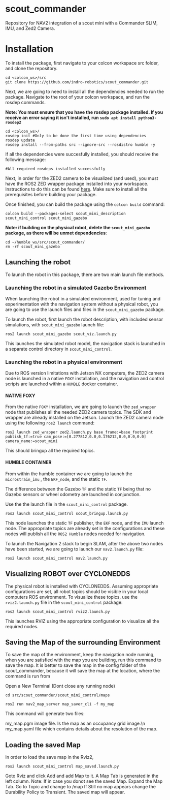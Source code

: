 # scout_commander
Repository for NAV2 integration of a scout mini with a Commander SLIM, IMU, and Zed2 Camera.
# Installation
To install the package, first navigate to your colcon workspace src folder, and clone the repository.
```
cd <colcon_ws>/src
git clone https://github.com/indro-robotics/scout_commander.git
```
Next, we are going to need to install all the dependencies needed to run the package. Navigate to the root of your colcon workspace, and run the rosdep commands. 

**Note: You must ensure that you have the rosdep package installed. If you receive an error saying it isn't installed, run `sudo apt install python3-rosdep2`**
```
cd <colcon_ws>/
rosdep init #Only to be done the first time using dependencies
rosdep update
rosdep install --from-paths src --ignore-src --rosdistro humble -y
```
If all the dependencies were succesfully installed, you should receive the following message:
```
#All required rosdeps installed successfully
```

Next, in order for the ZED2 camera to be visualized (and used), you must have the ROS2 ZED wrapper package installed into your workspace. Instructions to do this can be found [here](https://www.stereolabs.com/docs/ros2/). Make sure to install all the prerequisites before building your package.  

Once finished, you can build the package using the `colcon build` command:

```
colcon build --packages-select scout_mini_description scout_mini_control scout_mini_gazebo
```

**Note: if building on the physical robot, delete the `scout_mini_gazebo` package, as there will be unmet dependencies**:
```
cd ~/humble_ws/src/scout_commander/
rm -rf scout_mini_gazebo
```

## Launching the robot
To launch the robot in this package, there are two main launch file methods.

### **Launching the robot in a simulated Gazebo Environment**

When launching the robot in a simulated environment, used for tuning and experimentation with the navigation system without a physical robot, you are going to use the launch files and files in the `scout_mini_gazebo` package. 

To launch the robot, first launch the robot description, with included sensor simulations, with `scout_mini_gazebo` launch file:
```
ros2 launch scout_mini_gazebo scout_viz.launch.py
```
This launches the simulated robot model, the navigation stack is launched in a separate control directory in `scout_mini_control`.


### **Launching the robot in a physical environment**

Due to ROS version limitations with Jetson NX computers, the ZED2 camera node is launched in a native `FOXY` installation, and the navigation and control scripts are launched within a `HUMBLE` docker container. 
#### **NATIVE FOXY** 
From the native `FOXY` installation, we are going to launch the `zed_wrapper` node that publishes all the needed ZED2 camera topics. The SDK and wrapper are already installed on the Jetson. Launch the ZED2 camera node using the following `ros2 launch` command:
```
ros2 launch zed_wrapper zed2.launch.py base_frame:=base_footprint publish_tf:=true cam_pose:=[0.277812,0.0,0.176212,0.0,0.0,0.0] camera_name:=scout_mini
```
This should bringup all the required topics. 
#### **HUMBLE CONTAINER**
From within the humble container we are going to launch the `microstrain_imu` , the `EKF_node`, and the static `TF`.

 The difference between the Gazebo `TF` and the static `TF` being that no Gazebo sensors or wheel odometry are launched in conjunction. 

Use the the launch file in the `scout_mini_control` package.
```
ros2 launch scout_mini_control scout_bringup.launch.py
```

This node launches the static `TF` publisher, the `EKF` node, and the `IMU` launch node. The appropriate topics are already set in the configurations and these nodes will publish all the `ROS2 Humble` nodes needed for navigation.

To launch the Navigation 2 stack to begin SLAM, after the above two nodes have been started, we are going to launch our `nav2.launch.py` file:
```
ros2 launch scout_mini_control nav2.launch.py
```

## Visualizing ROBOT over CYCLONEDDS
The physical robot is installed with CYCLONEDDS. Assuming appropriate configurations are set, all robot topics should be visible in your local computers ROS environment. To visualize these topics, use the `rviz2.launch.py` file in the `scout_mini_control` package:
```
ros2 launch scout_mini_control rviz2.launch.py
```

This launches RVIZ using the appropriate configuration to visualize all the required nodes. 


## Saving the Map of the surrounding Environment 
To save the map of the environment, keep the navigation node running, when you are satisfied with the map you are building,
run this command to save the map. It is better to save the map in the config folder of the scout_commander, because it will
save the map at the location, where the command is run from

Open a New Terminal (Dont close any running node)
```
cd src/scout_commander/scout_mini_control/maps

ros2 run nav2_map_server map_saver_cli -f my_map

```

This command will generate two files:

my_map.pgm image file. Is the map as an occupancy grid image.\n
my_map.yaml file which contains details about the resolution of the map.



## Loading the saved Map 
In order to load the save map in the Rviz2, 
```
ros2 launch scout_mini_control map_saved.launch.py
```
Goto Rviz and click  Add and add Map to it. A Map Tab is generated in the left column. 
Note: If in case you donot see the saved Map. Expand the Map Tab. Go to Topic and change to /map 
If Still no map appears change the Durability Policy to Transient.
The saved map will appear.
